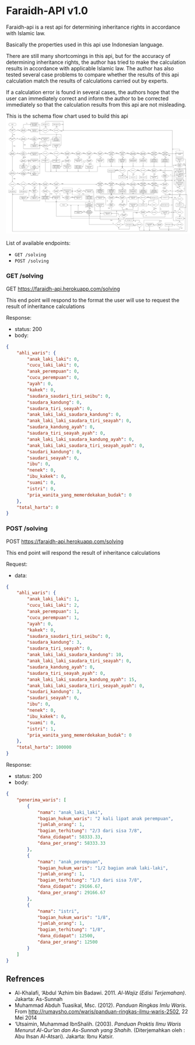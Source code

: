 # Faraidh-API v1.0

Faraidh-api is a rest api for determining inheritance rights in accordance with Islamic law.

Basically the properties used in this api use Indonesian language.

There are still many shortcomings in this api, but for the accuracy of determining inheritance rights, the author has tried to make the calculation results in accordance with applicable Islamic law. The author has also tested several case problems to compare whether the results of this api calculation match the results of calculations carried out by experts.

If a calculation error is found in several cases, the authors hope that the user can immediately correct and inform the author to be corrected immediately so that the calculation results from this api are not misleading.

This is the schema flow chart used to build this api ![faraidh_schema](./public/image/faraidh_schema.png)

List of available endpoints:
​
- `GET /solving`
- `POST /solving`

### GET /solving

GET https://faraidh-api.herokuapp.com/solving

This end point will respond to the format the user will use to request the result of inheritance calculations

Response:

- status: 200
- body:
  ​

```json
{
    "ahli_waris": {
        "anak_laki_laki": 0,
        "cucu_laki_laki": 0,
        "anak_perempuan": 0,
        "cucu_perempuan": 0,
        "ayah": 0,
        "kakek": 0,
        "saudara_saudari_tiri_seibu": 0,
        "saudara_kandung": 0,
        "saudara_tiri_seayah": 0,
        "anak_laki_laki_saudara_kandung": 0,
        "anak_laki_laki_saudara_tiri_seayah": 0,
        "saudara_kandung_ayah": 0,
        "saudara_tiri_seayah_ayah": 0,
        "anak_laki_laki_saudara_kandung_ayah": 0,
        "anak_laki_laki_saudara_tiri_seayah_ayah": 0,
        "saudari_kandung": 0,
        "saudari_seayah": 0,
        "ibu": 0,
        "nenek": 0,
        "ibu_kakek": 0,
        "suami": 0,
        "istri": 0,
        "pria_wanita_yang_memerdekakan_budak": 0
    },
    "total_harta": 0
}
```

### POST /solving

POST https://faraidh-api.herokuapp.com/solving

This end point will respond the result of inheritance calculations

Request:

- data:
  ​

```json
{
    "ahli_waris": {
        "anak_laki_laki": 1,
        "cucu_laki_laki": 2,
        "anak_perempuan": 1,
        "cucu_perempuan": 1,
        "ayah": 0,
        "kakek": 0,
        "saudara_saudari_tiri_seibu": 0,
        "saudara_kandung": 3,
        "saudara_tiri_seayah": 0,
        "anak_laki_laki_saudara_kandung": 10,
        "anak_laki_laki_saudara_tiri_seayah": 0,
        "saudara_kandung_ayah": 0,
        "saudara_tiri_seayah_ayah": 0,
        "anak_laki_laki_saudara_kandung_ayah": 15,
        "anak_laki_laki_saudara_tiri_seayah_ayah": 0,
        "saudari_kandung": 3,
        "saudari_seayah": 0,
        "ibu": 0,
        "nenek": 0,
        "ibu_kakek": 0,
        "suami": 0,
        "istri": 1,
        "pria_wanita_yang_memerdekakan_budak": 0
    },
    "total_harta": 100000
}
```

Response:

- status: 200
- body:
  ​

```json
{
    "penerima_waris": [
        {
            "nama": "anak_laki_laki",
            "bagian_hukum_waris": "2 kali lipat anak perempuan",
            "jumlah_orang": 1,
            "bagian_terhitung": "2/3 dari sisa 7/8",
            "dana_didapat": 58333.33,
            "dana_per_orang": 58333.33
        },
        {
            "nama": "anak_perempuan",
            "bagian_hukum_waris": "1/2 bagian anak laki-laki",
            "jumlah_orang": 1,
            "bagian_terhitung": "1/3 dari sisa 7/8",
            "dana_didapat": 29166.67,
            "dana_per_orang": 29166.67
        },
        {
            "nama": "istri",
            "bagian_hukum_waris": "1/8",
            "jumlah_orang": 1,
            "bagian_terhitung": "1/8",
            "dana_didapat": 12500,
            "dana_per_orang": 12500
        }
    ]
}
```

## Refrences

- Al-Khalafi, ‘Abdul ‘Azhim bin Badawi. 2011. *Al-Wajiz (Edisi Terjemahan)*. Jakarta: As-Sunnah
- Muhammad Abduh Tuasikal, Msc. (2012). *Panduan Ringkas Imlu Waris*. From http://rumaysho.com/waris/panduan-ringkas-ilmu-waris-2502, 22 Mei 2014
- ‘Utsaimin, Muhammad IbnShalih. (2003). *Panduan Praktis Ilmu Waris Menurut  Al-Qur’an dan As-Sunnah yang Shahih*. (Diterjemahkan oleh : Abu Ihsan Al-Atsari). Jakarta: Ibnu Katsir.
